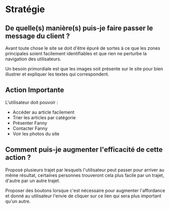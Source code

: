 # Stratégie
## De quelle(s) manière(s) puis-je faire passer le message du client ?

Avant toute chose le site se doit d'être épuré de sortes à ce que les zones principales soient facilement identifiables et que rien ne perturbe la navigation des utilisateurs.

Un besoin primordiale est que les images soit présente sur le site pour bien illustrer et expliquer les textes qui correspondent.

## Action Importante

L'utilisateur doit pouvoir :
 
* Accéder au article facilement 
* Trier les articles par catégorie
* Présenter Fanny
* Contacter Fanny
* Voir les photos du site

## Comment puis-je augmenter l'efficacité de cette action ?

Proposé plusieurs trajet par lesquels l'utilisateur peut passer pour arriver au même résultat, certaines personnes trouveront cela plus facile par un trajet, d'autre par un autre trajet.

Proposer des boutons lorsque c'est nécessaire pour augmenter l'affordance et donné au utilisateur l'envie de cliquer sur ce lien qui sera plus important qu'un autre.